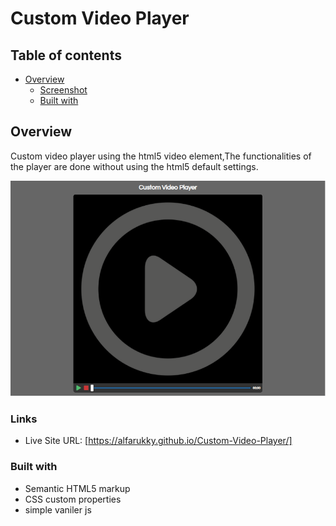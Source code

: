# Custom Video Player

## Table of contents

- [Overview](#overview)
  - [Screenshot](#screenshot)
  - [Built with](#built-with)

## Overview

Custom video player using the html5 video element,The functionalities of the player are done without using
the html5 default settings.

![](./img/screenshot.jpg)

### Links

- Live Site URL: [https://alfarukky.github.io/Custom-Video-Player/]

### Built with

- Semantic HTML5 markup
- CSS custom properties
- simple vaniler js
